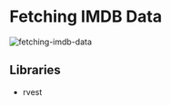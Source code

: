 # Fetching IMDB Data

![fetching-imdb-data](https://user-images.githubusercontent.com/70109399/155847719-b69f5680-cb50-4110-8c5b-31a39f2e404e.jpeg)

## Libraries

* rvest
